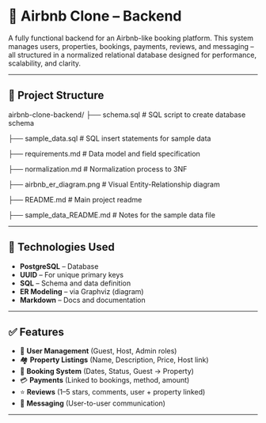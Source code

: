 
# 🏡 Airbnb Clone – Backend

A fully functional backend for an Airbnb-like booking platform. 
This system manages users, properties, bookings, payments, reviews, and messaging – all structured in a normalized relational database designed for performance, scalability, and clarity.

---

## 📁 Project Structure

airbnb-clone-backend/
├── schema.sql               # SQL script to create database schema

├── sample_data.sql          # SQL insert statements for sample data

├── requirements.md          # Data model and field specification

├── normalization.md         # Normalization process to 3NF

├── airbnb_er_diagram.png    # Visual Entity-Relationship diagram

├── README.md                # Main project readme

├── sample_data_README.md    # Notes for the sample data file

---

## 🔧 Technologies Used

* **PostgreSQL** – Database
* **UUID** – For unique primary keys
* **SQL** – Schema and data definition
* **ER Modeling** – via Graphviz (diagram)
* **Markdown** – Docs and documentation

---

## ✅ Features

* 👤 **User Management** (Guest, Host, Admin roles)
* 🏘️ **Property Listings** (Name, Description, Price, Host link)
* 📅 **Booking System** (Dates, Status, Guest → Property)
* 💳 **Payments** (Linked to bookings, method, amount)
* ⭐ **Reviews** (1–5 stars, comments, user + property linked)
* 💬 **Messaging** (User-to-user communication)

---

